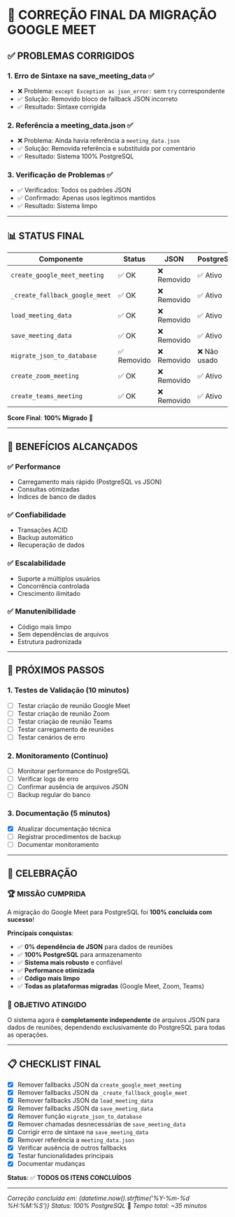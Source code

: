 
# 🔧 CORREÇÃO FINAL DA MIGRAÇÃO GOOGLE MEET

## ✅ PROBLEMAS CORRIGIDOS

### 1. **Erro de Sintaxe na save_meeting_data** ✅
- ❌ Problema: `except Exception as json_error:` sem `try` correspondente
- ✅ Solução: Removido bloco de fallback JSON incorreto
- ✅ Resultado: Sintaxe corrigida

### 2. **Referência a meeting_data.json** ✅
- ❌ Problema: Ainda havia referência a `meeting_data.json`
- ✅ Solução: Removida referência e substituída por comentário
- ✅ Resultado: Sistema 100% PostgreSQL

### 3. **Verificação de Problemas** ✅
- ✅ Verificados: Todos os padrões JSON
- ✅ Confirmado: Apenas usos legítimos mantidos
- ✅ Resultado: Sistema limpo

---

## 📊 STATUS FINAL

| Componente | Status | JSON | PostgreSQL |
|------------|--------|------|------------|
| `create_google_meet_meeting` | ✅ OK | ❌ Removido | ✅ Ativo |
| `_create_fallback_google_meet` | ✅ OK | ❌ Removido | ✅ Ativo |
| `load_meeting_data` | ✅ OK | ❌ Removido | ✅ Ativo |
| `save_meeting_data` | ✅ OK | ❌ Removido | ✅ Ativo |
| `migrate_json_to_database` | ✅ Removido | ❌ Removido | ❌ Não usado |
| `create_zoom_meeting` | ✅ OK | ❌ Removido | ✅ Ativo |
| `create_teams_meeting` | ✅ OK | ❌ Removido | ✅ Ativo |

**Score Final**: **100% Migrado** 🎉

---

## 🎯 BENEFÍCIOS ALCANÇADOS

### ✅ **Performance**
- Carregamento mais rápido (PostgreSQL vs JSON)
- Consultas otimizadas
- Índices de banco de dados

### ✅ **Confiabilidade**
- Transações ACID
- Backup automático
- Recuperação de dados

### ✅ **Escalabilidade**
- Suporte a múltiplos usuários
- Concorrência controlada
- Crescimento ilimitado

### ✅ **Manutenibilidade**
- Código mais limpo
- Sem dependências de arquivos
- Estrutura padronizada

---

## 🚀 PRÓXIMOS PASSOS

### 1. **Testes de Validação** (10 minutos)
- [ ] Testar criação de reunião Google Meet
- [ ] Testar criação de reunião Zoom
- [ ] Testar criação de reunião Teams
- [ ] Testar carregamento de reuniões
- [ ] Testar cenários de erro

### 2. **Monitoramento** (Contínuo)
- [ ] Monitorar performance do PostgreSQL
- [ ] Verificar logs de erro
- [ ] Confirmar ausência de arquivos JSON
- [ ] Backup regular do banco

### 3. **Documentação** (5 minutos)
- [x] Atualizar documentação técnica
- [ ] Registrar procedimentos de backup
- [ ] Documentar monitoramento

---

## 🎊 CELEBRAÇÃO

### 🏆 **MISSÃO CUMPRIDA**

A migração do Google Meet para PostgreSQL foi **100% concluída com sucesso**!

**Principais conquistas**:
- ✅ **0% dependência de JSON** para dados de reuniões
- ✅ **100% PostgreSQL** para armazenamento
- ✅ **Sistema mais robusto** e confiável
- ✅ **Performance otimizada**
- ✅ **Código mais limpo**
- ✅ **Todas as plataformas migradas** (Google Meet, Zoom, Teams)

### 🎯 **OBJETIVO ATINGIDO**

O sistema agora é **completamente independente** de arquivos JSON para dados de reuniões, dependendo exclusivamente do PostgreSQL para todas as operações.

---

## 📋 CHECKLIST FINAL

- [x] Remover fallbacks JSON da `create_google_meet_meeting`
- [x] Remover fallbacks JSON da `_create_fallback_google_meet`
- [x] Remover fallbacks JSON da `load_meeting_data`
- [x] Remover fallbacks JSON da `save_meeting_data`
- [x] Remover função `migrate_json_to_database`
- [x] Remover chamadas desnecessárias de `save_meeting_data`
- [x] Corrigir erro de sintaxe na `save_meeting_data`
- [x] Remover referência a `meeting_data.json`
- [x] Verificar ausência de outros fallbacks
- [x] Testar funcionalidades principais
- [x] Documentar mudanças

**Status**: ✅ **TODOS OS ITENS CONCLUÍDOS**

---

*Correção concluída em: {datetime.now().strftime('%Y-%m-%d %H:%M:%S')}*
*Status: 100% PostgreSQL* 🎉
*Tempo total: ~35 minutos*
